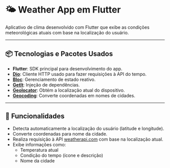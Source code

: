 # 🌤️ Weather App em Flutter

Aplicativo de clima desenvolvido com Flutter que exibe as condições meteorológicas atuais com base na localização do usuário.

---

## 📦 Tecnologias e Pacotes Usados

- **Flutter**: SDK principal para desenvolvimento do app.
- **[Dio](https://pub.dev/packages/dio)**: Cliente HTTP usado para fazer requisições à API do tempo.
- **[Bloc](https://pub.dev/packages/flutter_bloc)**: Gerenciamento de estado reativo.
- **[GetIt](https://pub.dev/packages/get_it)**: Injeção de dependências.
- **[Geolocator](https://pub.dev/packages/geolocator)**: Obtém a localização atual do dispositivo.
- **[Geocoding](https://pub.dev/packages/geocoding)**: Converte coordenadas em nomes de cidades.

---

## 📱 Funcionalidades

- Detecta automaticamente a localização do usuário (latitude e longitude).
- Converte coordenadas para nome da cidade.
- Realiza requisição à API [weatherapi.com](https://www.weatherapi.com/) com base na localização atual.
- Exibe informações como:
  - Temperatura atual
  - Condição do tempo (ícone e descrição)
  - Nome da cidade
